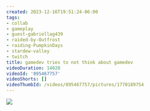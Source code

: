 ```yaml
---
created: 2023-12-16T19:51:24-06:00
tags:
- collab
- gameplay
- guest-gabriellag439
- raided-by-Outfrost
- raiding-PumpkinDays
- stardew-valley
- twitch
title: gamedev tries to not think about gamedev
videoDuration: 14028
videoId: '895467757'
videoShorts: []
videoThumbId: /videos/895467757/pictures/1770189754
---
```


![](20231217015124.jpg)
